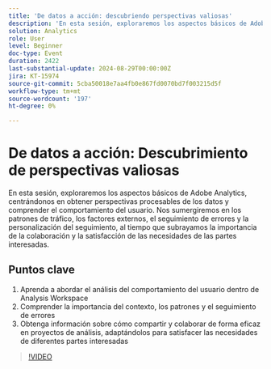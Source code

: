 ```yaml
---
title: 'De datos a acción: descubriendo perspectivas valiosas'
description: 'En esta sesión, exploraremos los aspectos básicos de Adobe Analytics, centrándonos en obtener perspectivas procesables de los datos y comprender el comportamiento del usuario. Nos sumergiremos en los patrones de tráfico, los factores externos, el seguimiento de errores y la personalización del seguimiento, al tiempo que subrayamos la importancia de la colaboración y la satisfacción de las necesidades de las partes interesadas. Tres puntos principales para la audiencia: 1. Aprenda a abordar el análisis del comportamiento del usuario dentro de Analysis Workspace. 2. Comprender la importancia del contexto, los patrones y el seguimiento de errores 3. Obtenga información sobre cómo compartir y colaborar de forma eficaz en proyectos de análisis, adaptándolos para satisfacer las necesidades de diferentes partes interesadas.'
solution: Analytics
role: User
level: Beginner
doc-type: Event
duration: 2422
last-substantial-update: 2024-08-29T00:00:00Z
jira: KT-15974
source-git-commit: 5cba50018e7aa4fb0e867fd0070bd7f003215d5f
workflow-type: tm+mt
source-wordcount: '197'
ht-degree: 0%

---
```



# De datos a acción: Descubrimiento de perspectivas valiosas

En esta sesión, exploraremos los aspectos básicos de Adobe Analytics, centrándonos en obtener perspectivas procesables de los datos y comprender el comportamiento del usuario. Nos sumergiremos en los patrones de tráfico, los factores externos, el seguimiento de errores y la personalización del seguimiento, al tiempo que subrayamos la importancia de la colaboración y la satisfacción de las necesidades de las partes interesadas.

## Puntos clave

1. Aprenda a abordar el análisis del comportamiento del usuario dentro de Analysis Workspace
2. Comprender la importancia del contexto, los patrones y el seguimiento de errores
3. Obtenga información sobre cómo compartir y colaborar de forma eficaz en proyectos de análisis, adaptándolos para satisfacer las necesidades de diferentes partes interesadas

>[!VIDEO](https://video.tv.adobe.com/v/3432746/?learn=on)
